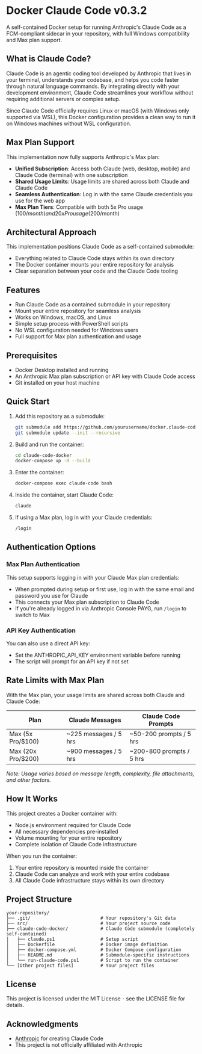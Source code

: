 # Docker Claude Code v0.3.2

A self-contained Docker setup for running Anthropic's Claude Code as a FCM-compliant sidecar in your repository, with full Windows compatibility and Max plan support.

## What is Claude Code?

Claude Code is an agentic coding tool developed by Anthropic that lives in your terminal, understands your codebase, and helps you code faster through natural language commands. By integrating directly with your development environment, Claude Code streamlines your workflow without requiring additional servers or complex setup.

Since Claude Code officially requires Linux or macOS (with Windows only supported via WSL), this Docker configuration provides a clean way to run it on Windows machines without WSL configuration.

## Max Plan Support

This implementation now fully supports Anthropic's Max plan:

- **Unified Subscription**: Access both Claude (web, desktop, mobile) and Claude Code (terminal) with one subscription
- **Shared Usage Limits**: Usage limits are shared across both Claude and Claude Code
- **Seamless Authentication**: Log in with the same Claude credentials you use for the web app
- **Max Plan Tiers**: Compatible with both 5x Pro usage ($100/month) and 20x Pro usage ($200/month)

## Architectural Approach

This implementation positions Claude Code as a self-contained submodule:

- Everything related to Claude Code stays within its own directory
- The Docker container mounts your entire repository for analysis
- Clear separation between your code and the Claude Code tooling

## Features

- Run Claude Code as a contained submodule in your repository
- Mount your entire repository for seamless analysis
- Works on Windows, macOS, and Linux
- Simple setup process with PowerShell scripts
- No WSL configuration needed for Windows users
- Full support for Max plan authentication and usage

## Prerequisites

- Docker Desktop installed and running
- An Anthropic Max plan subscription or API key with Claude Code access
- Git installed on your host machine

## Quick Start

1. Add this repository as a submodule:

   ```bash
   git submodule add https://github.com/yourusername/docker.claude-code.git claude-code-docker
   git submodule update --init --recursive
   ```

2. Build and run the container:

   ```bash
   cd claude-code-docker
   docker-compose up -d --build
   ```

3. Enter the container:

   ```bash
   docker-compose exec claude-code bash
   ```

4. Inside the container, start Claude Code:

   ```bash
   claude
   ```

5. If using a Max plan, log in with your Claude credentials:

   ```bash
   /login
   ```

## Authentication Options

### Max Plan Authentication
This setup supports logging in with your Claude Max plan credentials:

- When prompted during setup or first use, log in with the same email and password you use for Claude
- This connects your Max plan subscription to Claude Code
- If you're already logged in via Anthropic Console PAYG, run `/login` to switch to Max

### API Key Authentication
You can also use a direct API key:

- Set the ANTHROPIC_API_KEY environment variable before running
- The script will prompt for an API key if not set

## Rate Limits with Max Plan

With the Max plan, your usage limits are shared across both Claude and Claude Code:

| Plan | Claude Messages | Claude Code Prompts |
|------|----------------|---------------------|
| Max (5x Pro/$100) | ~225 messages / 5 hrs | ~50-200 prompts / 5 hrs |
| Max (20x Pro/$200) | ~900 messages / 5 hrs | ~200-800 prompts / 5 hrs |

*Note: Usage varies based on message length, complexity, file attachments, and other factors.*

## How It Works

This project creates a Docker container with:

- Node.js environment required for Claude Code
- All necessary dependencies pre-installed
- Volume mounting for your entire repository
- Complete isolation of Claude Code infrastructure

When you run the container:

1. Your entire repository is mounted inside the container
2. Claude Code can analyze and work with your entire codebase
3. All Claude Code infrastructure stays within its own directory

## Project Structure

```DIRECTORY
your-repository/
├── .git/                          # Your repository's Git data
├── src/                           # Your project source code
├── claude-code-docker/            # Claude Code submodule (completely self-contained)
│   ├── claude.ps1                 # Setup script
│   ├── Dockerfile                 # Docker image definition
│   ├── docker-compose.yml         # Docker Compose configuration
│   ├── README.md                  # Submodule-specific instructions
│   └── run-claude-code.ps1        # Script to run the container
└── [Other project files]          # Your project files
```

## License

This project is licensed under the MIT License - see the LICENSE file for details.

## Acknowledgments

- [Anthropic](https://www.anthropic.com/) for creating Claude Code
- This project is not officially affiliated with Anthropic